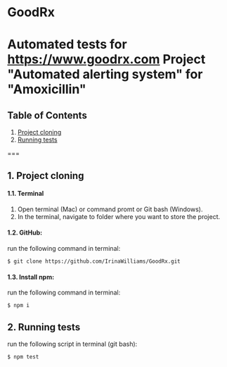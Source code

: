 # GoodRx
# Automated tests for https://www.goodrx.com Project "Automated alerting system" for "Amoxicillin"
## Table of Contents
1. [Project cloning](#clone)
2. [Running tests](#tests)

===

<a name="clone"></a>
## 1. Project cloning
#### 1.1. Terminal
1. Open terminal (Mac) or command promt or Git bash (Windows).
2. In the terminal, navigate to folder where you want to store the project.
#### 1.2. GitHub:
run the following command in terminal: 
````
$ git clone https://github.com/IrinaWilliams/GoodRx.git
````
#### 1.3. Install npm:
run the following command in terminal: 
````
$ npm i
````

<a name="tests"></a>
## 2. Running tests

run the following script in terminal (git bash): 
````
$ npm test
````